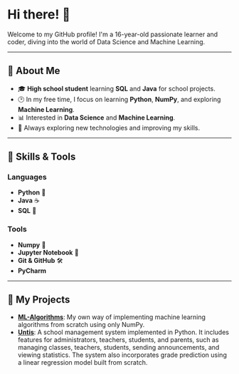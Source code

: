 # Hi there! 👋

Welcome to my GitHub profile! I'm a 16-year-old passionate learner and coder, diving into the world of Data Science and Machine Learning.

---

## 🚀 About Me

- 🎓 **High school student** learning **SQL** and **Java** for school projects.
- 🕑 In my free time, I focus on learning **Python**, **NumPy**, and exploring **Machine Learning**.
- 📊 Interested in **Data Science** and **Machine Learning**.
- 🌱 Always exploring new technologies and improving my skills.

---

## 🔧 Skills & Tools

### Languages
- **Python** 🐍
- **Java** ☕
- **SQL** 💾

### Tools
- **Numpy** 🔢
- **Jupyter Notebook** 📒
- **Git & GitHub** 🛠️
- **PyCharm**

---

## 🌟 My Projects

- **[ML-Algorithms](https://github.com/RedstPhillip/ML-Algorithms)**: My own way of implementing machine learning algorithms from scratch using only NumPy.
- **[Untis](https://github.com/RedstPhillip/Untis)**: A school management system implemented in Python. It includes features for administrators, teachers, students, and parents, such as managing classes, teachers, students, sending announcements, and viewing statistics. The system also incorporates grade prediction using a linear regression model built from scratch.
